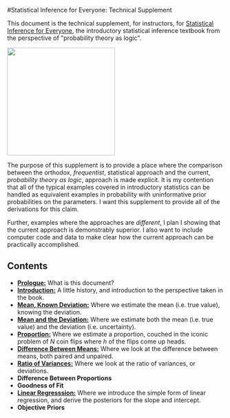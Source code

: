 #Statistical Inference for Everyone: Technical Supplement



This document is the technical supplement, for instructors, for [Statistical Inference for Everyone], the introductory statistical inference textbook from the perspective of "probability theory as logic".

<img  src="http://web.bryant.edu/~bblais/images/Saturn_with_Dice.png" align=center width = 250px />

The purpose of this supplement is to provide a place where the comparison between the orthodox, *frequentist*, statistical approach and the current, *probability theory as logic*, approach is made explicit.  It is my contention that all of the typical examples covered in introductory statistics can be handled as equivalent examples in probability with uninformative prior probabilities on the parameters.  I want this supplement to provide all of the derivations for this claim.

Further, examples where the approaches are *different*, I plan I showing that the current approach is demonstrably superior.  I also want to include computer code and data to make clear how the current approach can be practically accomplished.


[Statistical Inference for Everyone]: http://web.bryant.edu/~bblais/statistical-inference-for-everyone-sie.html


Contents
------


* [**Prologue:**](http://nbviewer.ipython.org/github/bblais/Tech-SIE/blob/master/Prologue/Prologue.ipynb) What is this document?
* [**Introduction:**](http://nbviewer.ipython.org/github/bblais/Tech-SIE/blob/master/Introduction/Introduction.ipynb) A little history, and introduction to the perspective taken in the book.
* [**Mean, Known Deviation:**](http://nbviewer.ipython.org/github/bblais/Tech-SIE/blob/master/Estimating_Mean_Known_Deviation/Estimating_Mean_Known_Deviation.ipynb) Where we estimate the mean (i.e. true value), knowing the deviation.
* [**Mean and the Deviation:**](http://nbviewer.ipython.org/github/bblais/Tech-SIE/blob/master/Estimating_Mean_and_Deviation/Estimating_Mean_and_Deviation.ipynb) Where we estimate both the mean (i.e. true value) and the deviation (i.e. uncertainty).
* [**Proportion:**](http://nbviewer.ipython.org/github/bblais/Tech-SIE/blob/master/Estimating_Proportion/Estimating_Proportion.ipynb) Where we estimate a proportion, couched in the iconic problem of $N$ coin flips where $h$ of the flips come up heads.
* [**Difference Between Means:**](http://nbviewer.ipython.org/github/bblais/Tech-SIE/blob/master/Estimating_Difference_Between_Means/Estimating_Difference_Between_Means.ipynb) Where we look at the difference between means, both paired and unpaired.
* [**Ratio of Variances:**](http://nbviewer.ipython.org/github/bblais/Tech-SIE/blob/master/Estimating_Ratio_Deviations/Estimating_Ratio_Deviations.ipynb) Where we look at the ratio of variances, or deviations.
* **Difference Between Proportions**
* **Goodness of Fit**
* [**Linear Regresssion:**](http://nbviewer.ipython.org/github/bblais/Tech-SIE/blob/master/Linear_Regression/Linear_Regression.ipynb) Where we introduce the simple form of linear regression, and derive the posteriors for the slope and intercept.
* **Objective Priors**